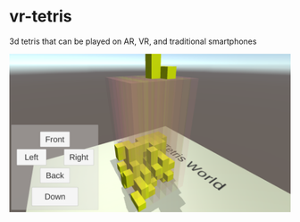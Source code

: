 # vr-tetris
3d tetris that can be played on AR, VR, and traditional smartphones

![screenshot](screenshots/media-20160630.png)
